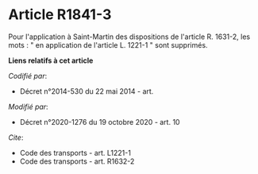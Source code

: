 # Article R1841-3

Pour l'application à Saint-Martin des dispositions de l'article R. 1631-2, les mots : " en application de l'article L. 1221-1
" sont supprimés.

**Liens relatifs à cet article**

_Codifié par_:

  - Décret n°2014-530 du 22 mai 2014 - art.

_Modifié par_:

  - Décret n°2020-1276 du 19 octobre 2020 - art. 10

_Cite_:

  - Code des transports - art. L1221-1
  - Code des transports - art. R1632-2
